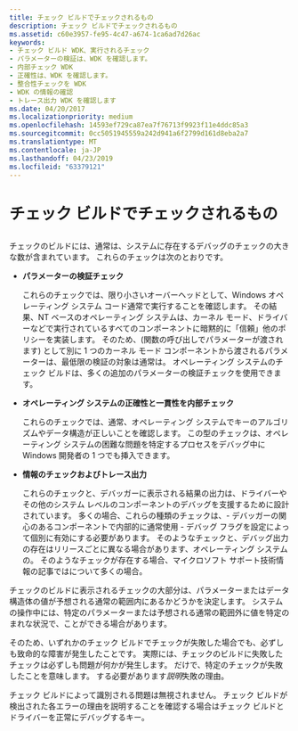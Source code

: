 ```yaml
---
title: チェック ビルドでチェックされるもの
description: チェック ビルドでチェックされるもの
ms.assetid: c60e3957-fe95-4c47-a674-1ca6ad7d26ac
keywords:
- チェック ビルド WDK、実行されるチェック
- パラメーターの検証は、WDK を確認します。
- 内部チェック WDK
- 正確性は、WDK を確認します。
- 整合性チェックを WDK
- WDK の情報の確認
- トレース出力 WDK を確認します
ms.date: 04/20/2017
ms.localizationpriority: medium
ms.openlocfilehash: 14593ef729ca87ea7f76713f9923f11e4ddc85a3
ms.sourcegitcommit: 0cc5051945559a242d941a6f2799d161d8eba2a7
ms.translationtype: MT
ms.contentlocale: ja-JP
ms.lasthandoff: 04/23/2019
ms.locfileid: "63379121"
---
```

# <a name="what-the-checked-build-checks"></a>チェック ビルドでチェックされるもの


## <span id="ddk_what_the_checked_build_checks_tools"></span><span id="DDK_WHAT_THE_CHECKED_BUILD_CHECKS_TOOLS"></span>


チェックのビルドには、通常は、システムに存在するデバッグのチェックの大きな数が含まれています。 これらのチェックは次のとおりです。

-   **パラメーターの検証チェック**

    これらのチェックでは、限り小さいオーバーヘッドとして、Windows オペレーティング システム コード通常で実行することを確認します。 その結果、NT ベースのオペレーティング システムは、カーネル モード、ドライバーなどで実行されているすべてのコンポーネントに暗黙的に「信頼」他のポリシーを実装します。 そのため、(関数の呼び出しでパラメーターが渡されます) として別に 1 つのカーネル モード コンポーネントから渡されるパラメーターは、最低限の検証の対象は通常は。 オペレーティング システムのチェック ビルドは、多くの追加のパラメーターの検証チェックを使用できます。

-   **オペレーティング システムの正確性と一貫性を内部チェック**

    これらのチェックでは、通常、オペレーティング システムでキーのアルゴリズムやデータ構造が正しいことを確認します。 この型のチェックは、オペレーティング システムの困難な問題を特定するプロセスをデバッグ中に Windows 開発者の 1 つでも挿入できます。

-   **情報のチェックおよびトレース出力**

    これらのチェックと、デバッガーに表示される結果の出力は、ドライバーやその他のシステム レベルのコンポーネントのデバッグを支援するために設計されています。 多くの場合、これらの種類のチェックは、- デバッガーの関心のあるコンポーネントで内部的に通常使用 - デバッグ フラグを設定によって個別に有効にする必要があります。 そのようなチェックと、デバッグ出力の存在はリリースごとに異なる場合があります、オペレーティング システムの。 そのようなチェックが存在する場合、マイクロソフト サポート技術情報の記事ではについて多くの場合。

チェックのビルドに表示されるチェックの大部分は、パラメーターまたはデータ構造体の値が予想される通常の範囲内にあるかどうかを決定します。 システムの操作中には、特定のパラメーターまたは予想される通常の範囲外に値を特定のまれな状況で、ことができる場合があります。

そのため、いずれかのチェック ビルドでチェックが失敗した場合でも、必ずしも致命的な障害が発生したことです。 実際には、チェックのビルドに失敗したチェックは必ずしも問題が何かが発生します。 だけで、特定のチェックが失敗したことを意味します。 する必要があります*説明*失敗の理由。

チェック ビルドによって識別される問題は無視されません。 チェック ビルドが検出された各エラーの理由を説明することを確認する場合はチェック ビルドとドライバーを正常にデバッグするキー。

 

 





